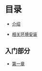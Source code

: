# 目录

* [介绍](README.md)

* [相关环境安装](content/install-groovy.md)

## 入门部分
* [第一章](content/charpter1.md)




